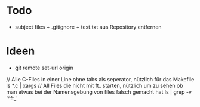 # Todo 
- subject files + .gitignore + test.txt aus Repository entfernen 


# Ideen 
- git remote set-url origin <url> 

// Alle C-Files in einer Line ohne tabs als seperator, nützlich für das Makefile 
ls *.c | xargs
// All Files die nicht mit ft_ starten, nützlich um zu sehen ob man etwas bei der Namensgebung von files falsch gemacht hat 
ls | grep -v '^ft_'
